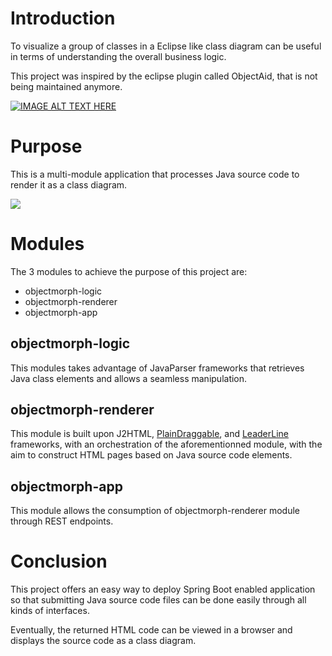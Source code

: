 # Introduction

To visualize a group of classes in a Eclipse like class diagram can be useful in terms of understanding the overall business logic.

This project was inspired by the eclipse plugin called ObjectAid, that is not being maintained anymore.

[![IMAGE ALT TEXT HERE](https://img.youtube.com/vi/h0GwFqhiWfs/0.jpg)](https://www.youtube.com/watch?v=h0GwFqhiWfs)

# Purpose

This is a multi-module application that processes Java source code to render it as a class diagram.

![](https://a.fsdn.com/con/app/proj/objectmorph/screenshots/objectmorph-classdiagram-ef940eae.png/max/max/1)

# Modules

The 3 modules to achieve the purpose of this project are:
- objectmorph-logic
- objectmorph-renderer
- objectmorph-app

## objectmorph-logic

This modules takes advantage of JavaParser frameworks that retrieves Java class elements and allows a seamless manipulation.

## objectmorph-renderer

This module  is built upon J2HTML, [PlainDraggable](https://github.com/anseki/plain-draggable), and [LeaderLine](https://github.com/anseki/leader-line) frameworks, with an orchestration of the aforementionned module, with the aim to construct HTML pages based on Java source code elements.

## objectmorph-app

This module allows the consumption of objectmorph-renderer module through REST endpoints.

# Conclusion

This project offers an easy way to deploy Spring Boot enabled application so that submitting Java source code files can be done easily through all kinds of interfaces.

Eventually, the returned HTML code can be viewed in a browser and displays the source code as a class diagram.
